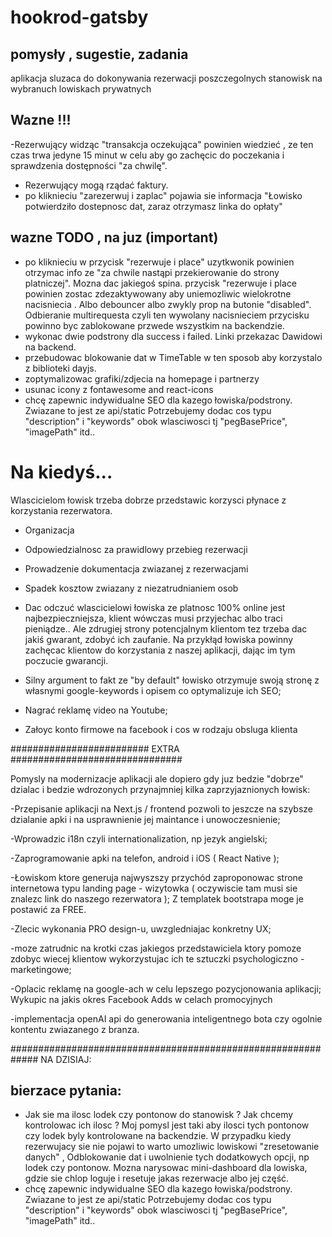 # hookrod-gatsby
## pomysły , sugestie, zadania

aplikacja sluzaca do dokonywania rezerwacji poszczegolnych stanowisk na wybranuch lowiskach prywatnych

## Wazne !!!
-Rezerwujący widząc "transakcja oczekująca" powinien wiedzieć , ze ten czas trwa jedyne 15 minut w celu aby go zachęcic do poczekania i sprawdzenia dostępności "za chwilę". 
- Rezerwujący mogą rządać faktury.
- po kliknieciu "zarezerwuj i zaplac" pojawia sie informacja "Łowisko potwierdziło dostepnosc dat, zaraz otrzymasz linka do opłaty" 

## <strong>wazne</strong> TODO , na juz (important)
- po kliknieciu w przycisk "rezerwuje i place" uzytkwonik powinien otrzymac info
 ze "za chwile nastąpi przekierowanie do strony platniczej". Mozna dac jakiegoś spina.
 przycisk "rezerwuje i place powinien zostac zdezaktywowany aby uniemozliwic wielokrotne nacisniecia . Albo debouncer albo zwykly prop na butonie "disabled". Odbieranie multirequesta czyli ten wywolany nacisnieciem przycisku powinno byc zablokowane przwede wszystkim na backendzie.
-  wykonac dwie podstrony dla success i failed. Linki przekazac Dawidowi na backend.
- przebudowac blokowanie dat w TimeTable w ten sposob aby korzystalo z biblioteki dayjs.
- zoptymalizowac grafiki/zdjecia na homepage i partnerzy
- usunac icony z fontawesome and react-icons
- chcę zapewnic indywidualne SEO dla kazego łowiska/podstrony. Zwiazane to jest ze api/static Potrzebujemy dodac cos typu "description" i "keywords" obok wlasciwosci tj "pegBasePrice", "imagePath" itd..

# Na kiedyś... 
Wlascicielom łowisk trzeba dobrze przedstawic korzysci płynace z korzystania 
rezerwatora. 
- Organizacja 
- Odpowiedzialnosc za prawidlowy przebieg rezerwacji
- Prowadzenie dokumentacja zwiazanej z rezerwacjami
- Spadek kosztow zwiazany z niezatrudnianiem osob 


- Dac odczuć wlascicielowi łowiska ze platnosc 100% online  jest najbezpieczniejsza, klient wówczas musi przyjechac albo traci pieniądze..
 Ale zdrugiej strony potencjalnym klientom tez trzeba dac jakiś gwarant, zdobyć ich zaufanie. Na przykłąd łowiska powinny zachęcac klientow do korzystania z naszej aplikacji, dając im tym poczucie gwarancji. 
- Silny argument to fakt ze "by default" łowisko otrzymuje swoją stronę z własnymi google-keywords i opisem co optymalizuje ich SEO;
- Nagrać reklamę video na Youtube;
- Załoyc konto firmowe na facebook i cos w rodzaju obsluga klienta


######################### EXTRA ###############################

Pomysly na modernizacje aplikacji ale dopiero gdy juz bedzie "dobrze" dzialac i bedzie wdrozonych przynajmniej kilka zaprzyjaznionych łowisk:

-Przepisanie aplikacji  na Next.js / frontend
    pozwoli to jeszcze na szybsze dzialanie apki i na usprawnienie jej maintance i unowoczesnienie;

-Wprowadzic i18n czyli internationalization, np jezyk angielski;     

-Zaprogramowanie apki na telefon, android i iOS ( React Native );

-Łowiskom ktore generuja najwyszszy przychód zaproponowac strone internetowa typu landing page - wizytowka ( oczywiscie tam musi sie znalezc link do naszego rezerwatora ); Z templatek bootstrapa moge je postawić za FREE.

-Zlecic wykonania PRO design-u, uwzgledniajac konkretny UX;

-moze zatrudnic na krotki czas jakiegos przedstawiciela
ktory pomoze zdobyc wiecej klientow wykorzystujac ich te sztuczki psychologiczno - marketingowe;

-Oplacic reklamę na google-ach w celu lepszego pozycjonowania aplikacji; Wykupic na jakis okres Facebook Adds w celach promocyjnych

-implementacja openAI api do generowania inteligentnego bota czy ogolnie kontentu zwiazanego z branza.

#############################################################
 NA DZISIAJ:
## bierzace pytania:
- Jak sie ma ilosc lodek czy pontonow do stanowisk ? Jak chcemy kontrolowac ich ilosc ? Moj pomysl jest taki aby ilosci tych pontonow czy lodek byly kontrolowane na backendzie. W przypadku kiedy rezerwujacy sie nie pojawi to warto umozliwic lowiskowi "zresetowanie danych" , Odblokowanie dat i uwolnienie tych dodatkowych opcji, np lodek czy pontonow. Mozna narysowac mini-dashboard dla lowiska, gdzie sie chlop loguje i resetuje jakas rezerwacje albo jej część.
- chcę zapewnic indywidualne SEO dla kazego łowiska/podstrony. Zwiazane to jest ze api/static Potrzebujemy dodac cos typu "description" i "keywords" obok wlasciwosci tj "pegBasePrice", "imagePath" itd..

